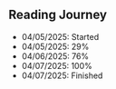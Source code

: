 ## Reading Journey

- 04/05/2025: Started
- 04/05/2025: 29%
- 04/06/2025: 76%
- 04/07/2025: 100%
- 04/07/2025: Finished